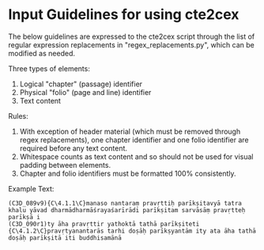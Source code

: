 # Input Guidelines for using cte2cex

The below guidelines are expressed to the cte2cex script through the list of regular expression replacements in "regex_replacements.py", which can be modified as needed.

Three types of elements:

1. Logical "chapter" (passage) identifier
2. Physical "folio" (page and line) identifier
3. Text content

Rules:

1. With exception of header material (which must be removed through regex replacements), one chapter identifier and one folio identifier are required before any text content.
2. Whitespace counts as text content and so should not be used for visual padding between elements.
3. Chapter and folio identifiers must be formatted 100% consistently.

Example Text:

~~~~
(C3D_089v9){C\4.1.1\C}manaso nantaraṃ pravṛttiḥ parīkṣitavyā tatra khalu yāvad dharmādharmāśrayaśarīrādi parīkṣitam sarvāsāṃ pravṛtteḥ parīkṣā i
(C3D_090r1)ty āha pravṛttir yathoktā tathā parīkṣiteti {C\4.1.2\C}pravṛtyanantarās tarhi doṣāḥ parīkṣyantām ity ata āha tathā doṣāḥ parīkṣitā iti buddhisamānā
~~~~